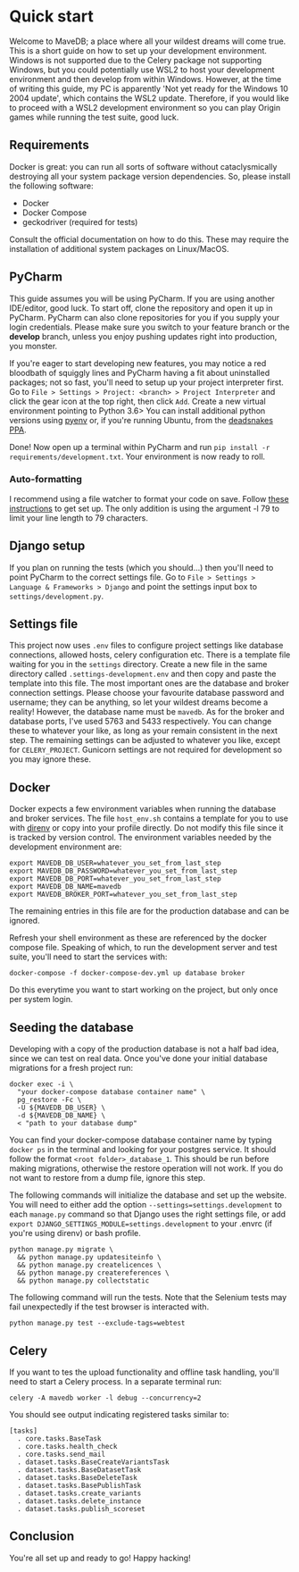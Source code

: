 # Quick start
Welcome to MaveDB; a place where all your wildest dreams will come true. This is a short guide on
how to set up your development environment. Windows is not supported due to the Celery package not
supporting Windows, but you could potentially use WSL2 to host your development environment and then
develop from within Windows. However, at the time of writing this guide, my PC is apparently 'Not 
yet ready for the Windows 10 2004 update', which contains the WSL2 update. Therefore, if you
would like to proceed with a WSL2 development environment so you can play Origin games while 
running the test suite, good luck.

## Requirements
Docker is great: you can run all sorts of software without cataclysmically destroying all your
system package version dependencies. So, please install the following software:

- Docker
- Docker Compose
- geckodriver (required for tests)

Consult the official documentation on how to do this. These may require the installation of 
additional system packages on Linux/MacOS.

## PyCharm
This guide assumes you will be using PyCharm. If you are using another IDE/editor, good luck. To 
start off, clone the repository and open it up in PyCharm. PyCharm can also clone repositories for
you if you supply your login credentials. Please make sure you switch to your feature branch or
the **develop** branch, unless you enjoy pushing updates right into production, you monster.

If you're eager to start developing new features, you may notice a red bloodbath of squiggly lines 
and PyCharm having a fit about uninstalled packages; not so fast, you'll need to setup up your 
project interpreter first. Go to `File > Settings > Project: <branch> > Project Interpreter` and 
click the gear icon at the top right, then click `Add`. Create a new virtual environment pointing to 
Python 3.6> You can install additional python versions using 
[pyenv](https://github.com/pyenv/pyenv-installer) or, if you're running Ubuntu, from the 
[deadsnakes PPA](https://launchpad.net/~deadsnakes/+archive/ubuntu/ppa).

Done! Now open up a terminal within PyCharm and run `pip install -r requirements/development.txt`.
Your environment is now ready to roll. 

### Auto-formatting

I recommend using a file watcher to format your code on save. Follow 
[these instructions](https://black.readthedocs.io/en/stable/editor_integration.html) to get set up.
The only addition is using the argument -l 79 to limit your line length to 79 characters.

## Django setup

If you plan on running the tests (which you should...) then you'll need to point PyCharm to the 
correct settings file. Go to `File > Settings > Language & Frameworks > Django` and point the
settings input box to `settings/development.py`.

## Settings file

This project now uses `.env` files to configure project settings like database connections, 
allowed hosts, celery configuration etc. There is a template file waiting for you in the `settings`
directory. Create a new file in the same directory called `.settings-development.env` and then copy 
and paste the template into this file. The most important ones are the database and broker connection 
settings. Please choose your favourite database password and username; they can be anything, so let 
your wildest dreams become a reality! However, the database name must be `mavedb`. As for the broker 
and database ports, I've used 5763 and 5433 respectively. You can change these to whatever your like, 
as long as your remain consistent in the next step. The remaining settings can be adjusted to 
whatever you like, except for `CELERY_PROJECT`. Gunicorn settings are not required for development 
so you may ignore these.

## Docker

Docker expects a few environment variables when running the database and broker services. The file
`host_env.sh` contains a template for you to use with [direnv](https://direnv.net/) or copy into your
profile directly. Do not modify this file since it is tracked by version control. The environment
variables needed by the development environment are:

```shell script
export MAVEDB_DB_USER=whatever_you_set_from_last_step
export MAVEDB_DB_PASSWORD=whatever_you_set_from_last_step
export MAVEDB_DB_PORT=whatever_you_set_from_last_step
export MAVEDB_DB_NAME=mavedb
export MAVEDB_BROKER_PORT=whatever_you_set_from_last_step
```

The remaining entries in this file are for the production database and can be ignored.

Refresh your shell environment as these are referenced by the docker compose file. Speaking of 
which, to run the development server and test suite, you'll need to start the services with:

```shell script
docker-compose -f docker-compose-dev.yml up database broker
```

Do this everytime you want to start working on the project, but only once per system login.

## Seeding the database
Developing with a copy of the production database is not a half bad idea, since we can test on
real data. Once you've done your initial database migrations for a fresh project run:

```shell script
docker exec -i \
  "your docker-compose database container name" \
  pg_restore -Fc \ 
  -U ${MAVEDB_DB_USER} \
  -d ${MAVEDB_DB_NAME} \
  < "path to your database dump"
```
You can find your docker-compose database container name by typing `docker ps` in the terminal and
looking for your postgres service. It should follow the format `<root folder>_database_1`. This should be run before 
making migrations, otherwise the restore operation will not work. If you do not want to restore from a dump file, ignore this step.

The following commands will initialize the database and set up the website. You will need to
either add the option `--settings=settings.development` to each `manage.py` command so that
Django uses the right settings file, or add `export DJANGO_SETTINGS_MODULE=settings.development`
to your .envrc (if you're using direnv) or bash profile.

```shell script
python manage.py migrate \
  && python manage.py updatesiteinfo \
  && python manage.py createlicences \
  && python manage.py createreferences \
  && python manage.py collectstatic
```

The following command will run the tests. Note that the Selenium tests may fail unexpectedly
if the test browser is interacted with.

```shell script
python manage.py test --exclude-tags=webtest
```

## Celery
If you want to tes the upload functionality and offline task handling, you'll need to start a Celery process. In a 
separate terminal run:

```shell
celery -A mavedb worker -l debug --concurrency=2
```

You should see output indicating registered tasks similar to:

```shell
[tasks]
  . core.tasks.BaseTask
  . core.tasks.health_check
  . core.tasks.send_mail
  . dataset.tasks.BaseCreateVariantsTask
  . dataset.tasks.BaseDatasetTask
  . dataset.tasks.BaseDeleteTask
  . dataset.tasks.BasePublishTask
  . dataset.tasks.create_variants
  . dataset.tasks.delete_instance
  . dataset.tasks.publish_scoreset
```

## Conclusion

You're all set up and ready to go! Happy hacking!